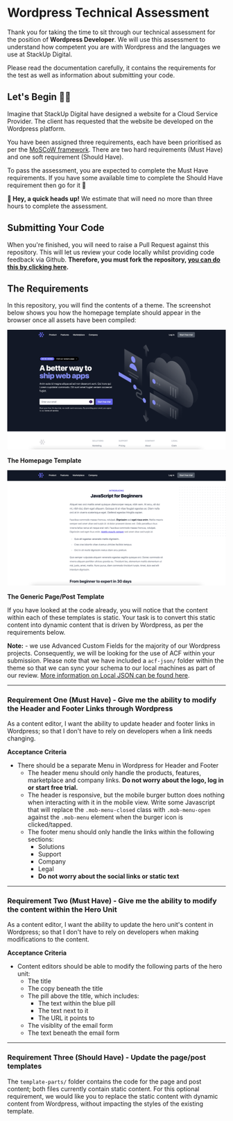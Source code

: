 # Wordpress Technical Assessment

Thank you for taking the time to sit through our technical assessment for the position of **Wordpress Developer**. We will use this assessment to understand how competent you are with Wordpress and the languages we use at StackUp Digital.

Please read the documentation carefully, it contains the requirements for the test as well as information about submitting your code.

## Let's Begin 👨‍💻

Imagine that StackUp Digital have designed a website for a Cloud Service Provider. The client has requested that the website be developed on the Wordpress platform.

You have been assigned three requirements, each have been prioritised as per the [MoSCoW framework](https://www.agilebusiness.org/page/ProjectFramework_10_MoSCoWPrioritisation). There are two hard requirements (Must Have) and one soft requirement (Should Have).

To pass the assessment, you are expected to complete the Must Have requirements. If you have some available time to complete the Should Have requirement then go for it 💪

**👋 Hey, a quick heads up!** We estimate that will need no more than three hours to complete the assessment.

## Submitting Your Code

When you're finished, you will need to raise a Pull Request against this repository. This will let us review your code locally whilst providing code feedback via Github. **Therefore, you must fork the repository, [you can do this by clicking here](https://github.com/StackUp-Digital/WP-Tech-Test/fork).**

## The Requirements

In this repository, you will find the contents of a theme. The screenshot below shows you how the homepage template should appear in the browser once all assets have been compiled:

![Screenshot of the Homepage](https://github.com/StackUp-Digital/WP-Tech-Test/blob/main/screenshot.png?raw=true)

**The Homepage Template**

![Screenshot of the Page/Post Template](https://github.com/StackUp-Digital/WP-Tech-Test/blob/main/screenshot_two.png?raw=true)

**The Generic Page/Post Template**

If you have looked at the code already, you will notice that the content within each of these templates is static. Your task is to convert this static content into dynamic content that is driven by Wordpress, as per the requirements below.

**Note:** - we use Advanced Custom Fields for the majority of our Wordpress projects. Consequently, we will be looking for the use of ACF within your submission. Please note that we have included a `acf-json/` folder within the theme so that we can sync your schema to our local machines as part of our review. [More information on Local JSON can be found here](https://www.advancedcustomfields.com/resources/local-json/).

---

### Requirement One (Must Have) - Give me the ability to modify the Header and Footer Links through Wordpress

As a content editor, I want the ability to update header and footer links in Wordpress; so that I don't have to rely on developers when a link needs changing.

**Acceptance Criteria**

- There should be a separate Menu in Wordpress for Header and Footer
  - The header menu should only handle the products, features, marketplace and company links. **Do not worry about the logo, log in or start free trial.**
  - The header is responsive, but the mobile burger button does nothing when interacting with it in the mobile view. Write some Javascript that will replace the `.mob-menu-closed` class with `.mob-menu-open` against the `.mob-menu` element when the burger icon is clicked/tapped.
  - The footer menu should only handle the links within the following sections:
    - Solutions
    - Support
    - Company
    - Legal
    - **Do not worry about the social links or static text**

---

### Requirement Two (Must Have) - Give me the ability to modify the content within the Hero Unit

As a content editor, I want the ability to update the hero unit's content in Wordpress; so that I don't have to rely on developers when making modifications to the content.

**Acceptance Criteria**

- Content editors should be able to modify the following parts of the hero unit:
  - The title
  - The copy beneath the title
  - The pill above the title, which includes:
    - The text within the blue pill
    - The text next to it
    - The URL it points to
  - The visiblity of the email form
  - The text beneath the email form

---

### Requirement Three (Should Have) - Update the page/post templates

The `template-parts/` folder contains the code for the page and post content; both files currently contain static content. For this optional requirement, we would like you to replace the static content with dynamic content from Wordpress, without impacting the styles of the existing template.
